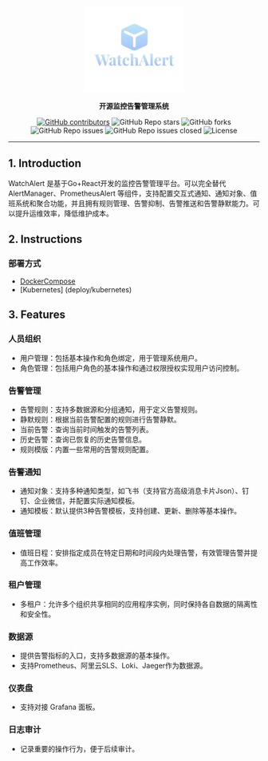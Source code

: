 
<p align="center">
  <a href="https://github.com/Cairry/WatchAlert"> 
    <img src="WatchAlert.png" alt="cloud native monitoring" width="200" height="auto" /></a>
</p>

<p align="center">
  <b>开源监控告警管理系统</b>
</p>

<p align="center">
<a href="https://github.com/cairry/WatchAlert/graphs/contributors">
  <img alt="GitHub contributors" src="https://img.shields.io/github/contributors-anon/cairry/WatchAlert"/></a>
<img alt="GitHub Repo stars" src="https://img.shields.io/github/stars/cairry/WatchAlert">
<img alt="GitHub forks" src="https://img.shields.io/github/forks/cairry/WatchAlert">
<br/><img alt="GitHub Repo issues" src="https://img.shields.io/github/issues/cairry/WatchAlert">
<img alt="GitHub Repo issues closed" src="https://img.shields.io/github/issues-closed/cairry/WatchAlert">
<img alt="License" src="https://img.shields.io/badge/license-Apache--2.0-blue"/>

- - -

## 1. Introduction
WatchAlert 是基于Go+React开发的监控告警管理平台。可以完全替代 AlertManager、PrometheusAlert 等组件，支持配置交互式通知、通知对象、值班系统和聚合功能，并且拥有规则管理、告警抑制、告警推送和告警静默能力。可以提升运维效率，降低维护成本。

## 2. Instructions
### 部署方式
- [DockerCompose](deploy/docker-compose/README.md)
- [Kubernetes] (deploy/kubernetes)


## 3. Features
### 人员组织
- 用户管理：包括基本操作和角色绑定，用于管理系统用户。
- 角色管理：包括用户角色的基本操作和通过权限授权实现用户访问控制。

### 告警管理
- 告警规则：支持多数据源和分组通知，用于定义告警规则。
- 静默规则：根据当前告警配置的规则进行告警静默。
- 当前告警：查询当前时间触发的告警列表。
- 历史告警：查询已恢复的历史告警信息。
- 规则模版：内置一些常用的告警规则配置。

### 告警通知
- 通知对象：支持多种通知类型，如飞书（支持官方高级消息卡片Json）、钉钉、企业微信，并配置实际通知模板。
- 通知模板：默认提供3种告警模板，支持创建、更新、删除等基本操作。

### 值班管理
- 值班日程：安排指定成员在特定日期和时间段内处理告警，有效管理告警并提高工作效率。

### 租户管理
- 多租户：允许多个组织共享相同的应用程序实例，同时保持各自数据的隔离性和安全性。

### 数据源
- 提供告警指标的入口，支持多数据源的基本操作。
- 支持Prometheus、阿里云SLS、Loki、Jaeger作为数据源。

### 仪表盘
- 支持对接 Grafana 面板。

### 日志审计
- 记录重要的操作行为，便于后续审计。
